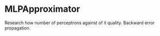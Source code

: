 # MLPApproximator
Research how number of perceptrons against of it quality. Backward error propagation. 
